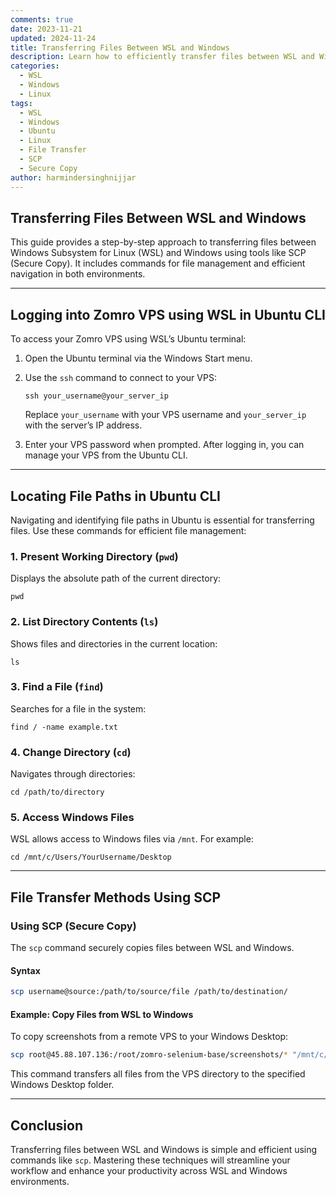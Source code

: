 ```yaml
---
comments: true
date: 2023-11-21
updated: 2024-11-24
title: Transferring Files Between WSL and Windows
description: Learn how to efficiently transfer files between WSL and Windows using secure methods like SCP, with step-by-step guidance for seamless file management.
categories:
  - WSL
  - Windows
  - Linux
tags:
  - WSL
  - Windows
  - Ubuntu
  - Linux
  - File Transfer
  - SCP
  - Secure Copy
author: harmindersinghnijjar
---
```


## Transferring Files Between WSL and Windows

This guide provides a step-by-step approach to transferring files between Windows Subsystem for Linux (WSL) and Windows using tools like SCP (Secure Copy). It includes commands for file management and efficient navigation in both environments.

---

## Logging into Zomro VPS using WSL in Ubuntu CLI

To access your Zomro VPS using WSL’s Ubuntu terminal:

1. Open the Ubuntu terminal via the Windows Start menu.
2. Use the `ssh` command to connect to your VPS:

   `ssh your_username@your_server_ip`

   Replace `your_username` with your VPS username and `your_server_ip` with the server’s IP address.

3. Enter your VPS password when prompted. After logging in, you can manage your VPS from the Ubuntu CLI.

---

## Locating File Paths in Ubuntu CLI

Navigating and identifying file paths in Ubuntu is essential for transferring files. Use these commands for efficient file management:

### 1. **Present Working Directory (`pwd`)**

   Displays the absolute path of the current directory:

   `pwd`

### 2. **List Directory Contents (`ls`)**

   Shows files and directories in the current location:

   `ls`

### 3. **Find a File (`find`)**

   Searches for a file in the system:

   `find / -name example.txt`

### 4. **Change Directory (`cd`)**

   Navigates through directories:

   `cd /path/to/directory`

### 5. **Access Windows Files**

   WSL allows access to Windows files via `/mnt`. For example:

   `cd /mnt/c/Users/YourUsername/Desktop`

---

## File Transfer Methods Using SCP

### Using SCP (Secure Copy)

The `scp` command securely copies files between WSL and Windows.

#### Syntax

```bash
scp username@source:/path/to/source/file /path/to/destination/
```

#### Example: Copy Files from WSL to Windows

To copy screenshots from a remote VPS to your Windows Desktop:

```bash
scp root@45.88.107.136:/root/zomro-selenium-base/screenshots/* "/mnt/c/Users/Harminder Nijjar/Desktop/"
```

This command transfers all files from the VPS directory to the specified Windows Desktop folder.

---

## Conclusion

Transferring files between WSL and Windows is simple and efficient using commands like `scp`. Mastering these techniques will streamline your workflow and enhance your productivity across WSL and Windows environments.
